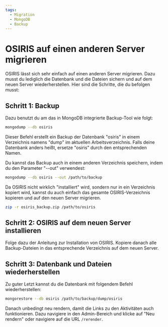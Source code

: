 ```yaml
---
tags:
  - Migration
  - MongoDB
  - Backup
---
```



# OSIRIS auf einen anderen Server migrieren

OSIRIS lässt sich sehr einfach auf einen anderen Server migrieren. Dazu musst du lediglich die Datenbank und die Dateien sichern und auf dem neuen Server wiederherstellen. Hier sind die Schritte, die du befolgen musst:

## Schritt 1: Backup

Dazu benutzt du am das in MongoDB integrierte Backup-Tool wie folgt:

```bash
mongodump --db osiris
```

Dieser Befehl erstellt ein Backup der Datenbank "osiris" in einem Verzeichnis namens "dump" im aktuellen Arbeitsverzeichnis. Falls deine Datenbank anders heißt, ersetze "osiris" durch den entsprechenden Namen.

Du kannst das Backup auch in einem anderen Verzeichnis speichern, indem du den Parameter "--out" verwendest:

```bash
mongodump --db osiris --out /path/to/backup
```

Da OSIRIS nicht wirklich "installiert" wird, sondern nur in ein Verzeichnis kopiert wird, kannst du auch einfach das gesamte OSIRIS-Verzeichnis kopieren und auf den neuen Server migrieren.


```bash
zip -r osiris_backup.zip /path/to/osiris
```


## Schritt 2: OSIRIS auf dem neuen Server installieren

Folge dazu der Anleitung zur Installation von OSIRIS. Kopiere danach alle Backup-Dateien in das entsprechende Verzeichnis auf dem neuen Server.

## Schritt 3: Datenbank und Dateien wiederherstellen
Zu guter Letzt kannst du die Datenbank mit folgendem Befehl wiederherstellen:

```bash
mongorestore --db osiris /path/to/backup/dump/osiris
```

Danach unbedingt neu rendern, damit die Links zu den Aktivitäten auch funktionieren. Dazu navigiere in den Admin-Bereich und klicke auf "Neu rendern" oder navigiere auf die URL `/rerender`.


